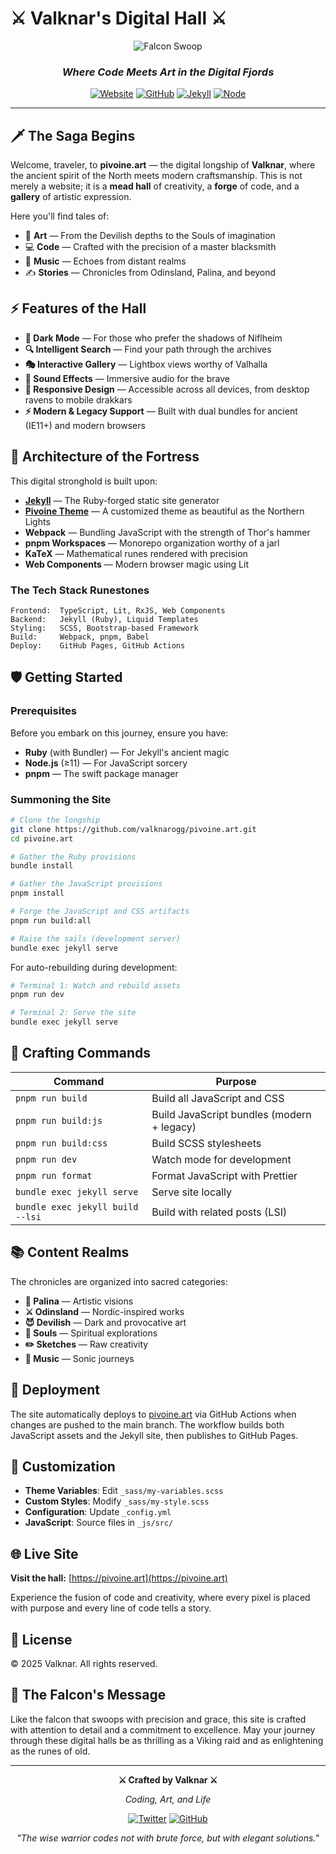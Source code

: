 # ⚔️ Valknar's Digital Hall ⚔️

<div align="center">

![Falcon Swoop](https://media2.giphy.com/media/v1.Y2lkPTc5MGI3NjExdXJnNWh1Zmd3MGdjZno3aHkzeXVkeXdrbmlqMmcwZTczZWYyM290bSZlcD12MV9pbnRlcm5hbF9naWZfYnlfaWQmY3Q9Zw/AD57MmRuoSype48CXD/giphy.gif)

### *Where Code Meets Art in the Digital Fjords*

[![Website](https://img.shields.io/website?url=https%3A%2F%2Fpivoine.art&style=for-the-badge&logo=safari&logoColor=white)](https://pivoine.art)
[![GitHub](https://img.shields.io/badge/GitHub-valknarogg-181717?style=for-the-badge&logo=github)](https://github.com/valknarogg/pivoine.art)
[![Jekyll](https://img.shields.io/badge/Jekyll-4.4-CC0000?style=for-the-badge&logo=jekyll&logoColor=white)](https://jekyllrb.com/)
[![Node](https://img.shields.io/badge/Node.js->=11-339933?style=for-the-badge&logo=node.js&logoColor=white)](https://nodejs.org/)

</div>

---

## 🗡️ The Saga Begins

Welcome, traveler, to **pivoine.art** — the digital longship of **Valknar**, where the ancient spirit of the North meets modern craftsmanship. This is not merely a website; it is a **mead hall** of creativity, a **forge** of code, and a **gallery** of artistic expression.

Here you'll find tales of:
- 🎨 **Art** — From the Devilish depths to the Souls of imagination
- 💻 **Code** — Crafted with the precision of a master blacksmith
- 🎵 **Music** — Echoes from distant realms
- ✍️ **Stories** — Chronicles from Odinsland, Palina, and beyond

## ⚡ Features of the Hall

- **🌙 Dark Mode** — For those who prefer the shadows of Niflheim
- **🔍 Intelligent Search** — Find your path through the archives
- **🎭 Interactive Gallery** — Lightbox views worthy of Valhalla
- **🎵 Sound Effects** — Immersive audio for the brave
- **📱 Responsive Design** — Accessible across all devices, from desktop ravens to mobile drakkars
- **⚡ Modern & Legacy Support** — Built with dual bundles for ancient (IE11+) and modern browsers

## 🏰 Architecture of the Fortress

This digital stronghold is built upon:

- **[Jekyll](https://jekyllrb.com/)** — The Ruby-forged static site generator
- **[Pivoine Theme](https://hydecorp.github.io/hydejack/)** — A customized theme as beautiful as the Northern Lights
- **Webpack** — Bundling JavaScript with the strength of Thor's hammer
- **pnpm Workspaces** — Monorepo organization worthy of a jarl
- **KaTeX** — Mathematical runes rendered with precision
- **Web Components** — Modern browser magic using Lit

### The Tech Stack Runestones

```
Frontend:  TypeScript, Lit, RxJS, Web Components
Backend:   Jekyll (Ruby), Liquid Templates
Styling:   SCSS, Bootstrap-based Framework
Build:     Webpack, pnpm, Babel
Deploy:    GitHub Pages, GitHub Actions
```

## 🛡️ Getting Started

### Prerequisites

Before you embark on this journey, ensure you have:

- **Ruby** (with Bundler) — For Jekyll's ancient magic
- **Node.js** (≥11) — For JavaScript sorcery
- **pnpm** — The swift package manager

### Summoning the Site

```bash
# Clone the longship
git clone https://github.com/valknarogg/pivoine.art.git
cd pivoine.art

# Gather the Ruby provisions
bundle install

# Gather the JavaScript provisions
pnpm install

# Forge the JavaScript and CSS artifacts
pnpm run build:all

# Raise the sails (development server)
bundle exec jekyll serve
```

For auto-rebuilding during development:
```bash
# Terminal 1: Watch and rebuild assets
pnpm run dev

# Terminal 2: Serve the site
bundle exec jekyll serve
```

## 🔨 Crafting Commands

| Command | Purpose |
|---------|---------|
| `pnpm run build` | Build all JavaScript and CSS |
| `pnpm run build:js` | Build JavaScript bundles (modern + legacy) |
| `pnpm run build:css` | Build SCSS stylesheets |
| `pnpm run dev` | Watch mode for development |
| `pnpm run format` | Format JavaScript with Prettier |
| `bundle exec jekyll serve` | Serve site locally |
| `bundle exec jekyll build --lsi` | Build with related posts (LSI) |

## 📚 Content Realms

The chronicles are organized into sacred categories:

- **🎨 Palina** — Artistic visions
- **⚔️ Odinsland** — Nordic-inspired works
- **😈 Devilish** — Dark and provocative art
- **👻 Souls** — Spiritual explorations
- **✏️ Sketches** — Raw creativity
- **🎵 Music** — Sonic journeys

## 🚀 Deployment

The site automatically deploys to [pivoine.art](https://pivoine.art) via GitHub Actions when changes are pushed to the main branch. The workflow builds both JavaScript assets and the Jekyll site, then publishes to GitHub Pages.

## 🎨 Customization

- **Theme Variables**: Edit `_sass/my-variables.scss`
- **Custom Styles**: Modify `_sass/my-style.scss`
- **Configuration**: Update `_config.yml`
- **JavaScript**: Source files in `_js/src/`

## 🌐 Live Site

**Visit the hall:** [https://pivoine.art](https://pivoine.art)

Experience the fusion of code and creativity, where every pixel is placed with purpose and every line of code tells a story.

## 📜 License

© 2025 Valknar. All rights reserved.

## 🦅 The Falcon's Message

Like the falcon that swoops with precision and grace, this site is crafted with attention to detail and a commitment to excellence. May your journey through these digital halls be as thrilling as a Viking raid and as enlightening as the runes of old.

---

<div align="center">

**⚔️ Crafted by Valknar ⚔️**

*Coding, Art, and Life*

[![Twitter](https://img.shields.io/badge/Twitter-@bordeaux1981-1DA1F2?style=for-the-badge&logo=twitter&logoColor=white)](https://twitter.com/bordeaux1981)
[![GitHub](https://img.shields.io/badge/GitHub-valknarogg-181717?style=for-the-badge&logo=github)](https://github.com/valknarogg)

*"The wise warrior codes not with brute force, but with elegant solutions."*

</div>
